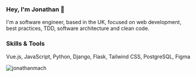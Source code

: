 ### Hey, I'm Jonathan 👋
I'm a software engineer, based in the UK, focused on web development, best practices, TDD, software architecture and clean code.


### Skills & Tools
Vue.js, JavaScript, Python, Django, Flask, Tailwind CSS, PostgreSQL, Figma

<p><img align="center" src="https://github-readme-stats.vercel.app/api/top-langs/?username=jonathanmach&layout=compact&hide=html" alt="jonathanmach" /></p>

